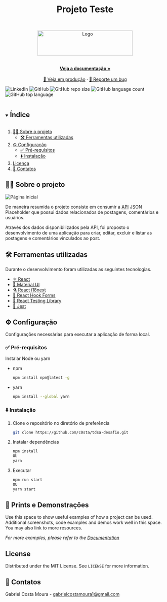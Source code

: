 <h1 align="center">Projeto Teste</h1>

<br />
<p align="center">
  <a href="https://github.com/c0sta/tdsa-desafio">
    <img src="https://res.cloudinary.com/programathor/image/upload/c_fit,h_130,w_130/v1610829399/mrswocivekw67qvlno5y.png" alt="Logo" width="300" height="80">
  </a>

  <p align="center">
    <br />
    <a href="https://github.com/c0sta/tdsa-desafio"><strong>Veja a documentação »</strong></a>
    <br />
    <br />
    <a href="https://tdsa-desafio.vercel.app/">🚀 Veja em produção</a>
    ·
    <a href="https://github.com/c0sta/tdsa-desafio/issues"> 🐛 Reporte um bug</a>
  </p>
</p>

![LinkedIn](https://www.linkedin.com/in/gabriel-costa-0761a2166/)
![GitHub](https://img.shields.io/github/license/c0sta/tdsa-desafio?color=%23)
![GitHub repo size](https://img.shields.io/github/repo-size/c0sta/tdsa-desafio?color=%23)
![GitHub language count](https://img.shields.io/github/languages/count/c0sta/tdsa-desafio?color=%23)
![GitHub top language](https://img.shields.io/github/languages/top/c0sta/tdsa-desafio?color=%23)

<!-- TABLE OF CONTENTS -->
<details open="open">
  <summary><h2 style="display: inline-block">Índice</h2></summary>
  <ol>
    <li>
      <a href="#about-the-project">👨‍💻 Sobre o projeto</a>
      <ul>
        <li><a href="#built-with">🛠️ Ferramentas utilizadas</a></li>
      </ul>
    </li>
    <li>
      <a href="#getting-started">⚙️ Configuração</a>
      <ul>
        <li><a href="#prerequisites">✅ Pré-requisitos</a></li>
        <li><a href="#installation">⬇️ Instalação</a></li>
      </ul>
    </li>
    <li><a href="#license">Licença</a></li>
    <li><a href="#contact">📧 Contatos</a></li>
  </ol>
</details>

<!-- ABOUT THE PROJECT -->

## 👨‍💻 Sobre o projeto

![Página inicial](https://user-images.githubusercontent.com/36762964/105745268-dd36a100-5f1c-11eb-9d25-6c8427627d38.png)

De maneira resumida o projeto consiste em consumir a [API](https://jsonplaceholder.typicode.com/) JSON Placeholder que possui dados relacionados de postagens, comentários e usuários.

Através dos dados disponibilizados pela API, foi proposto o desenvolvimento de uma aplicação para criar, editar, excluir e listar as postagens e comentários vinculados ao post.

## 🛠️ Ferramentas utilizadas

Durante o desenvolvimento foram utilizadas as seguintes tecnologias.

- [⚛️ React](https://reactjs.org/docs/getting-started.html)
- [💅 Material UI](https://material-ui.com/)
- [⚗️ React i18next](https://react.i18next.com/)
- [📜 React Hook Forms](React-hook-form.com)
- [🐐 React Testing Library](https://testing-library.com/docs/react-testing-library/intro/)
- [🧪 Jest](https://jestjs.io/docs/en/tutorial-react)

<!-- GETTING STARTED -->

## ⚙️ Configuração

Configurações necessárias para executar a aplicação de forma local.

### ✅ Pré-requisitos

Instalar Node ou yarn

- npm
  ```sh
  npm install npm@latest -g
  ```
- yarn

  ```sh
  npm install --global yarn

  ```

### ⬇️ Instalação

1. Clone o repositório no diretório de preferência
   ```sh
   git clone https://github.com/c0sta/tdsa-desafio.git
   ```
2. Instalar dependências
   ```sh
   npm install
   OU
   yarn
   ```
3. Executar
   ```sh
   npm run start
   OU
   yarn start
   ```

## 📸 Prints e Demonstrações

Use this space to show useful examples of how a project can be used. Additional screenshots, code examples and demos work well in this space. You may also link to more resources.

_For more examples, please refer to the [Documentation](https://example.com)_

<!-- LICENSE -->

## License

Distributed under the MIT License. See `LICENSE` for more information.

<!-- CONTACT -->

## 📧 Contatos

Gabriel Costa Moura - gabrielcostamoura1@gmail.com


